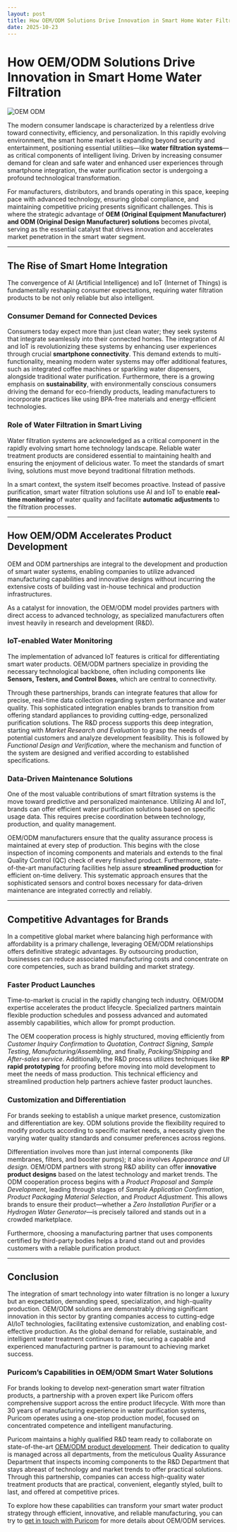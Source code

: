 ```yaml
---
layout: post
title: How OEM/ODM Solutions Drive Innovation in Smart Home Water Filtration
date: 2025-10-23
---
```

# How OEM/ODM Solutions Drive Innovation in Smart Home Water Filtration

![OEM ODM](https://www.puricom.com/storage/media/banner/knowlege-banner.jpg)

The modern consumer landscape is characterized by a relentless drive toward connectivity, efficiency, and personalization. In this rapidly evolving environment, the smart home market is expanding beyond security and entertainment, positioning essential utilities—like **water filtration systems**—as critical components of intelligent living. Driven by increasing consumer demand for clean and safe water and enhanced user experiences through smartphone integration, the water purification sector is undergoing a profound technological transformation.

For manufacturers, distributors, and brands operating in this space, keeping pace with advanced technology, ensuring global compliance, and maintaining competitive pricing presents significant challenges. This is where the strategic advantage of **OEM (Original Equipment Manufacturer) and ODM (Original Design Manufacturer) solutions** becomes pivotal, serving as the essential catalyst that drives innovation and accelerates market penetration in the smart water segment.

---

## The Rise of Smart Home Integration
The convergence of AI (Artificial Intelligence) and IoT (Internet of Things) is fundamentally reshaping consumer expectations, requiring water filtration products to be not only reliable but also intelligent.

### Consumer Demand for Connected Devices
Consumers today expect more than just clean water; they seek systems that integrate seamlessly into their connected homes. The integration of AI and IoT is revolutionizing these systems by enhancing user experiences through crucial **smartphone connectivity**. This demand extends to multi-functionality, meaning modern water systems may offer additional features, such as integrated coffee machines or sparkling water dispensers, alongside traditional water purification. Furthermore, there is a growing emphasis on **sustainability**, with environmentally conscious consumers driving the demand for eco-friendly products, leading manufacturers to incorporate practices like using BPA-free materials and energy-efficient technologies.

### Role of Water Filtration in Smart Living
Water filtration systems are acknowledged as a critical component in the rapidly evolving smart home technology landscape. Reliable water treatment products are considered essential to maintaining health and ensuring the enjoyment of delicious water. To meet the standards of smart living, solutions must move beyond traditional filtration methods.

In a smart context, the system itself becomes proactive. Instead of passive purification, smart water filtration solutions use AI and IoT to enable **real-time monitoring** of water quality and facilitate **automatic adjustments** to the filtration processes.

---

## How OEM/ODM Accelerates Product Development
OEM and ODM partnerships are integral to the development and production of smart water systems, enabling companies to utilize advanced manufacturing capabilities and innovative designs without incurring the extensive costs of building vast in-house technical and production infrastructures.

As a catalyst for innovation, the OEM/ODM model provides partners with direct access to advanced technology, as specialized manufacturers often invest heavily in research and development (R&D).

### IoT-enabled Water Monitoring
The implementation of advanced IoT features is critical for differentiating smart water products. OEM/ODM partners specialize in providing the necessary technological backbone, often including components like **Sensors, Testers, and Control Boxes**, which are central to connectivity.

Through these partnerships, brands can integrate features that allow for precise, real-time data collection regarding system performance and water quality. This sophisticated integration enables brands to transition from offering standard appliances to providing cutting-edge, personalized purification solutions. The R&D process supports this deep integration, starting with _Market Research and Evaluation_ to grasp the needs of potential customers and analyze development feasibility. This is followed by _Functional Design and Verification_, where the mechanism and function of the system are designed and verified according to established specifications.

### Data-Driven Maintenance Solutions
One of the most valuable contributions of smart filtration systems is the move toward predictive and personalized maintenance. Utilizing AI and IoT, brands can offer efficient water purification solutions based on specific usage data. This requires precise coordination between technology, production, and quality management.

OEM/ODM manufacturers ensure that the quality assurance process is maintained at every step of production. This begins with the close inspection of incoming components and materials and extends to the final Quality Control (QC) check of every finished product. Furthermore, state-of-the-art manufacturing facilities help assure **streamlined production** for efficient on-time delivery. This systematic approach ensures that the sophisticated sensors and control boxes necessary for data-driven maintenance are integrated correctly and reliably.

---

## Competitive Advantages for Brands
In a competitive global market where balancing high performance with affordability is a primary challenge, leveraging OEM/ODM relationships offers definitive strategic advantages. By outsourcing production, businesses can reduce associated manufacturing costs and concentrate on core competencies, such as brand building and market strategy.

### Faster Product Launches
Time-to-market is crucial in the rapidly changing tech industry. OEM/ODM expertise accelerates the product lifecycle. Specialized partners maintain flexible production schedules and possess advanced and automated assembly capabilities, which allow for prompt production.

The OEM cooperation process is highly structured, moving efficiently from _Customer Inquiry Confirmation_ to _Quotation_, _Contract Signing_, _Sample Testing_, _Manufacturing/Assembling_, and finally, _Packing/Shipping_ and _After-sales service_. Additionally, the R&D process utilizes techniques like **RP rapid prototyping** for proofing before moving into mold development to meet the needs of mass production. This technical efficiency and streamlined production help partners achieve faster product launches.

### Customization and Differentiation
For brands seeking to establish a unique market presence, customization and differentiation are key. ODM solutions provide the flexibility required to modify products according to specific market needs, a necessity given the varying water quality standards and consumer preferences across regions.

Differentiation involves more than just internal components (like membranes, filters, and booster pumps); it also involves _Appearance and UI design_. OEM/ODM partners with strong R&D ability can offer **innovative product designs** based on the latest technology and market trends. The ODM cooperation process begins with a _Product Proposal_ and _Sample Development_, leading through stages of _Sample Application Confirmation_, _Product Packaging Material Selection_, and _Product Adjustment_. This allows brands to ensure their product—whether a _Zero Installation Purifier_ or a _Hydrogen Water Generator_—is precisely tailored and stands out in a crowded marketplace.

Furthermore, choosing a manufacturing partner that uses components certified by third-party bodies helps a brand stand out and provides customers with a reliable purification product.

---

## Conclusion
The integration of smart technology into water filtration is no longer a luxury but an expectation, demanding speed, specialization, and high-quality production. OEM/ODM solutions are demonstrably driving significant innovation in this sector by granting companies access to cutting-edge AI/IoT technologies, facilitating extensive customization, and enabling cost-effective production. As the global demand for reliable, sustainable, and intelligent water treatment continues to rise, securing a capable and experienced manufacturing partner is paramount to achieving market success.

### Puricom’s Capabilities in OEM/ODM Smart Water Solutions
For brands looking to develop next-generation smart water filtration products, a partnership with a proven expert like Puricom offers comprehensive support across the entire product lifecycle. With more than 30 years of manufacturing experience in water purification systems, Puricom operates using a one-stop production model, focused on concentrated competence and intelligent manufacturing.

Puricom maintains a highly qualified R&D team ready to collaborate on state-of-the-art [OEM/ODM product development](https://www.puricom.com/en/application-cate-first/research-development-ability). Their dedication to quality is managed across all departments, from the meticulous Quality Assurance Department that inspects incoming components to the R&D Department that stays abreast of technology and market trends to offer practical solutions. Through this partnership, companies can access high-quality water treatment products that are practical, convenient, elegantly styled, built to last, and offered at competitive prices.

To explore how these capabilities can transform your smart water product strategy through efficient, innovative, and reliable manufacturing, you can try to [get in touch with Puricom](https://www.puricom.com/en/contact) for more details about OEM/ODM services.
